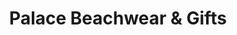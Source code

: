 ---
title: "Palace Beachwear & Gifts"
url: /corpus-christi/palace-beachwear-and-gifts/
shop: gift
---
